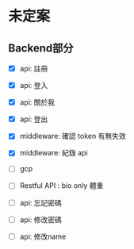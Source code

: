 # 未定案

## Backend部分

-[x]  api: 註冊
-[x]  api: 登入
-[x]  api: 關於我
-[x]  api: 登出
-[x]  middleware: 確認 token 有無失效
-[x]  middleware: 紀錄 api 
-[ ]  gcp 
-[ ]  Restful API : bio only 體重 
-[ ]  api: 忘記密碼
-[ ]  api: 修改密碼
-[ ]  api: 修改name





